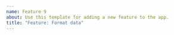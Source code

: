 ```yaml
---
name: Feature 9
about: Use this template for adding a new feature to the app.
title: "Feature: Format data"
---
```

